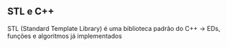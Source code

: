 ## STL e C++

STL (Standard Template Library) é uma biblioteca padrão do C++
-> EDs, funções e algoritmos já implementados
